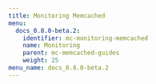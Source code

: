 ```yaml
---
title: Monitoring Memcached
menu:
  docs_0.8.0-beta.2:
    identifier: mc-monitoring-memcached
    name: Monitoring
    parent: mc-memcached-guides
    weight: 25
menu_name: docs_0.8.0-beta.2
---
```

